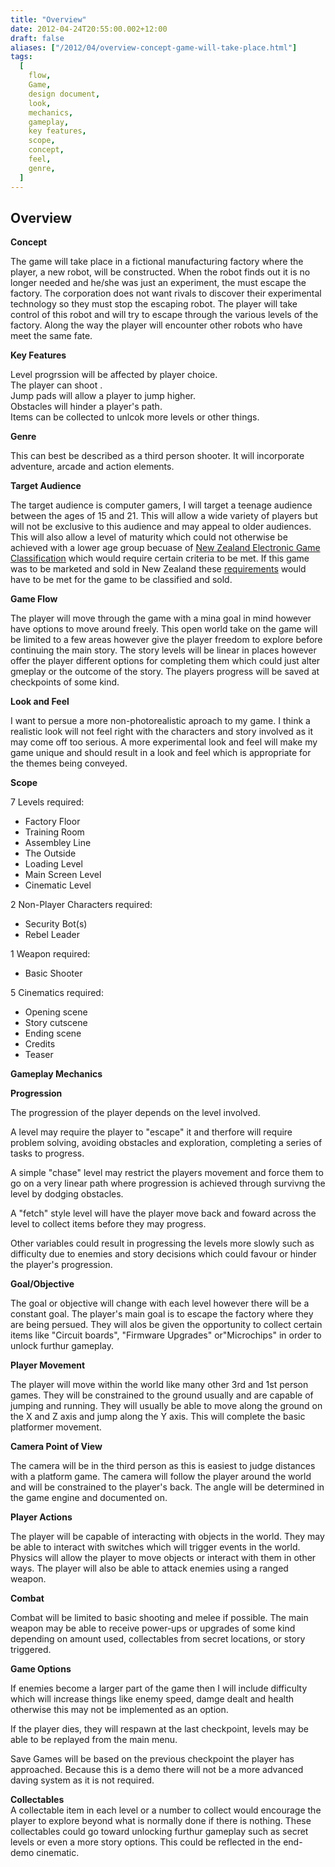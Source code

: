 ```yaml
---
title: "Overview"
date: 2012-04-24T20:55:00.002+12:00
draft: false
aliases: ["/2012/04/overview-concept-game-will-take-place.html"]
tags:
  [
    flow,
    Game,
    design document,
    look,
    mechanics,
    gameplay,
    key features,
    scope,
    concept,
    feel,
    genre,
  ]
---
```


## Overview

**Concept**

The game will take place in a fictional manufacturing factory where the player, a new robot, will be constructed. When the robot finds out it is no longer needed and he/she was just an experiment, the must escape the factory. The corporation does not want rivals to discover their experimental technology so they must stop the escaping robot. The player will take control of this robot and will try to escape through the various levels of the factory. Along the way the player will encounter other robots who have meet the same fate.

**Key Features**

Level progrssion will be affected by player choice.  
The player can shoot .  
Jump pads will allow a player to jump higher.  
Obstacles will hinder a player's path.  
Items can be collected to unlcok more levels or other things.

**Genre**

This can best be described as a third person shooter. It will incorporate adventure, arcade and action elements.

**Target Audience**

The target audience is computer gamers, I will target a teenage audience between the ages of 15 and 21. This will allow a wide variety of players but will not be exclusive to this audience and may appeal to older audiences. This will also allow a level of maturity which could not otherwise be achieved with a lower age group becuase of [New Zealand Electronic Game Classification](https://www.classificationoffice.govt.nz/about-nz-classification/how-games-are-classified/#who-classifies-games-in-new-zealand) which would require certain criteria to be met. If this game was to be marketed and sold in New Zealand these [requirements](https://www.classificationoffice.govt.nz/about-nz-classification/the-classification-criteria/) would have to be met for the game to be classified and sold.

**Game Flow**

The player will move through the game with a mina goal in mind however have options to move around freely. This open world take on the game will be limited to a few areas however give the player freedom to explore before continuing the main story. The story levels will be linear in places however offer the player different options for completing them which could just alter gmeplay or the outcome of the story. The players progress will be saved at checkpoints of some kind.

**Look and Feel**

I want to persue a more non-photorealistic aproach to my game. I think a realistic look will not feel right with the characters and story involved as it may come off too serious. A more experimental look and feel will make my game unique and should result in a look and feel which is appropriate for the themes being conveyed.

**Scope**

7 Levels required:

- Factory Floor
- Training Room
- Assembley Line
- The Outside
- Loading Level
- Main Screen Level
- Cinematic Level

2 Non-Player Characters required:

- Security Bot(s)
- Rebel Leader

1 Weapon required:

- Basic Shooter

5 Cinematics required:

- Opening scene
- Story cutscene
- Ending scene
- Credits
- Teaser

**Gameplay Mechanics**

**Progression**

The progression of the player depends on the level involved.

A level may require the player to "escape" it and therfore will require problem solving, avoiding obstacles and exploration, completing a series of tasks to progress.

A simple "chase" level may restrict the players movement and force them to go on a very linear path where progression is achieved through survivng the level by dodging obstacles.

A "fetch" style level will have the player move back and foward across the level to collect items before they may progress.

Other variables could result in progressing the levels more slowly such as difficulty due to enemies and story decisions which could favour or hinder the player's progression.

**Goal/Objective**

The goal or objective will change with each level however there will be a constant goal. The player's main goal is to escape the factory where they are being persued. They will alos be given the opportunity to collect certain items like "Circuit boards", "Firmware Upgrades" or"Microchips" in order to unlock furthur gameplay.

**Player Movement**

The player will move within the world like many other 3rd and 1st person games. They will be constrained to the ground usually and are capable of jumping and running. They will usually be able to move along the ground on the X and Z axis and jump along the Y axis. This will complete the basic platformer movement.

**Camera Point of View**

The camera will be in the third person as this is easiest to judge distances with a platform game. The camera will follow the player around the world and will be constrained to the player's back. The angle will be determined in the game engine and documented on.

**Player Actions**

The player will be capable of interacting with objects in the world. They may be able to interact with switches which will trigger events in the world. Physics will allow the player to move objects or interact with them in other ways. The player will also be able to attack enemies using a ranged weapon.

**Combat**

Combat will be limited to basic shooting and melee if possible. The main weapon may be able to receive power-ups or upgrades of some kind depending on amount used, collectables from secret locations, or story triggered.

**Game Options**

If enemies become a larger part of the game then I will include difficulty which will increase things like enemy speed, damge dealt and health otherwise this may not be implemented as an option.

If the player dies, they will respawn at the last checkpoint, levels may be able to be replayed from the main menu.

Save Games will be based on the previous checkpoint the player has approached. Because this is a demo there will not be a more advanced daving system as it is not required.

**Collectables**  
A collectable item in each level or a number to collect would encourage the player to explore beyond what is normally done if there is nothing. These collectables could go toward unlocking furthur gameplay such as secret levels or even a more story options. This could be reflected in the end-demo cinematic.
